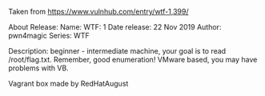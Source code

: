 Taken from https://www.vulnhub.com/entry/wtf-1,399/ 

About Release:
    Name: WTF: 1
    Date release: 22 Nov 2019
    Author: pwn4magic
    Series: WTF

Description:
    beginner - intermediate machine, your goal is to read /root/flag.txt.
    Remember, good enumeration! VMware based, you may have problems with VB.

Vagrant box made by RedHatAugust
